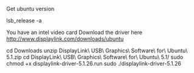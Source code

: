 Get ubuntu version

lsb_release -a

You have an intel video card
Download the driver here
http://www.displaylink.com/downloads/ubuntu

cd Downloads unzip DisplayLink\ USB\ Graphics\ Software\ for\ Ubuntu\ 5.1.zip cd DisplayLink\ USB\ Graphics\ Software\ for\ Ubuntu\ 5.1/ sudo chmod +x displaylink-driver-5.1.26.run sudo ./displaylink-driver-5.1.26

<!--stackedit_data:
eyJoaXN0b3J5IjpbOTAzMTEyOTYxXX0=
-->